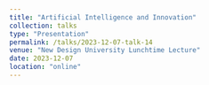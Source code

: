 ```yaml
---
title: "Artificial Intelligence and Innovation"
collection: talks
type: "Presentation"
permalink: /talks/2023-12-07-talk-14
venue: "New Design University Lunchtime Lecture"
date: 2023-12-07
location: "online"
---
```

